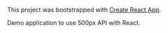 This project was bootstrapped with [Create React App](https://github.com/facebookincubator/create-react-app).

Demo application to use 500px API with React.
